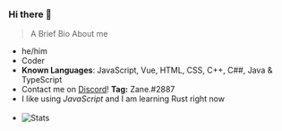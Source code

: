 ### Hi there 👋
> A Brief Bio About me
- he/him
- Coder
- **Known Languages**: JavaScript, Vue, HTML, CSS, C++, C##, Java & TypeScript
- Contact me on [Discord](https://discord.com)! **Tag:** Zane.#2887
- I like using *JavaScript* and I am learning Rust right now 
<br><br>
- ![Stats](https://github-readme-stats.vercel.app/api?username=zanedeveloper&show_icons=false&theme=radical)



